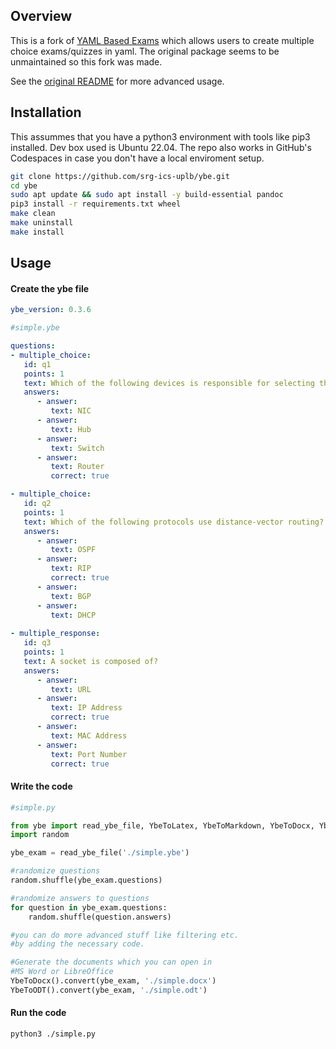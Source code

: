 ## Overview

This is a fork of [YAML Based Exams](https://github.com/robbert-harms/ybe) which 
allows users to create multiple choice exams/quizzes in yaml. The original package 
seems to be unmaintained so this fork was made. 

See the [original README](./README.rst) for more advanced usage.

## Installation

This assummes that you have a python3 environment with tools like pip3 installed.
Dev box used is Ubuntu 22.04. The repo also works in GitHub's Codespaces in case 
you don't have a local enviroment setup.

```bash
git clone https://github.com/srg-ics-uplb/ybe.git
cd ybe
sudo apt update && sudo apt install -y build-essential pandoc
pip3 install -r requirements.txt wheel
make clean
make uninstall
make install
```

## Usage

#### Create the ybe file

```yaml
ybe_version: 0.3.6

#simple.ybe

questions:
- multiple_choice:
   id: q1
   points: 1
   text: Which of the following devices is responsible for selecting the best path for a datagram?
   answers:
      - answer:
         text: NIC
      - answer:
         text: Hub
      - answer:
         text: Switch
      - answer: 
         text: Router
         correct: true

- multiple_choice:
   id: q2
   points: 1
   text: Which of the following protocols use distance-vector routing?
   answers:
      - answer:
         text: OSPF
      - answer:
         text: RIP
         correct: true
      - answer:
         text: BGP
      - answer: 
         text: DHCP
 
- multiple_response:
   id: q3
   points: 1
   text: A socket is composed of?
   answers:
      - answer:
         text: URL
      - answer:
         text: IP Address
         correct: true
      - answer:
         text: MAC Address
      - answer: 
         text: Port Number
         correct: true

```

#### Write the code

```python
#simple.py

from ybe import read_ybe_file, YbeToLatex, YbeToMarkdown, YbeToDocx, YbeToODT, YbeToHTML
import random

ybe_exam = read_ybe_file('./simple.ybe')

#randomize questions
random.shuffle(ybe_exam.questions)

#randomize answers to questions
for question in ybe_exam.questions:
    random.shuffle(question.answers)

#you can do more advanced stuff like filtering etc.
#by adding the necessary code. 

#Generate the documents which you can open in 
#MS Word or LibreOffice
YbeToDocx().convert(ybe_exam, './simple.docx')
YbeToODT().convert(ybe_exam, './simple.odt')

```

#### Run the code

```bash
python3 ./simple.py
```
